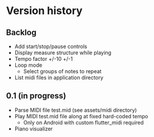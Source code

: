 # Version history

## Backlog

- Add start/stop/pause controls
- Display measure structure while playing
- Tempo factor +/-10 +/-1
- Loop mode
  - Select groups of notes to repeat
- List midi files in application directory

## 0.1 (in progress)

- Parse MIDI file test.mid (see assets/midi directory)
- Play MIDI test.mid file along at fixed hard-coded tempo
  - Only on Android with custom flutter_midi required
- Piano visualizer